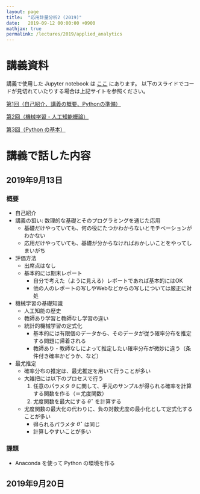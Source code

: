 ```yaml
---
layout: page
title:  "応用計量分析2 (2019)"
date:   2019-09-12 00:00:00 +0900
mathjax: true
permalink: /lectures/2019/applied_analytics
---
```



# 講義資料
講義で使用した Jupyter notebook は [ここ](https://github.com/kanojikajino/lecture) にあります。
以下のスライドでコードが見切れていたりする場合は上記サイトを参照ください。

[第1回（自己紹介、講義の概要、Pythonの準備）](/lectures/2019/applied_analytics/1.pdf)

[第2回（機械学習・人工知能概論）](/lectures/2019/applied_analytics/2.pdf)

[第3回（Python の基本）](/lectures/2019/applied_analytics/3.pdf)


# 講義で話した内容

## 2019年9月13日

### 概要
- 自己紹介
- 講義の狙い: 数理的な基礎とそのプログラミングを通じた応用
  - 基礎だけやっていても、何の役にたつかわからないとモチベーションがわかない
  - 応用だけやっていても、基礎が分からなければおかしいことをやってしまいがち
- 評価方法
  - 出席点はなし
  - 基本的には期末レポート
	- 自分で考えた（ように見える）レポートであれば基本的にはOK
	- 他の人のレポートの写しやWebなどからの写しについては厳正に対処
- 機械学習の基礎知識
  - 人工知能の歴史
  - 教師あり学習と教師なし学習の違い
  - 統計的機械学習の定式化
	- 基本的には有限個のデータから、そのデータが従う確率分布を推定する問題に帰着される
	- 教師あり・教師なしによって推定したい確率分布が微妙に違う（条件付き確率かどうか、など）
- 最尤推定
  - 確率分布の推定は、最尤推定を用いて行うことが多い
  - 大雑把には以下のプロセスで行う
	1. 任意のパラメタ $\theta$ に関して、手元のサンプルが得られる確率を計算する関数を作る（＝尤度関数）
	1. 尤度関数を最大にする $\theta^\star$ を計算する
  - 尤度関数の最大化の代わりに、負の対数尤度の最小化として定式化することが多い
	- 得られるパラメタ $\theta^\star$ は同じ
	- 計算しやすいことが多い


### 課題
- Anaconda を使って Python の環境を作る

## 2019年9月20日
   
